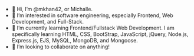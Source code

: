 - 👋 Hi, I’m @mkhan42, or Michalle.
- 👀 I’m interested in software engineering, especially Frontend, Web Development, and Full-Stack.
- 🌱 I’m currently learning Frontend/Fullstack Web Development. I am specifically learning HTML, CSS, BootStrap, JavaScript, jQuery, Node.js, Express.js, EJS, MySQL, MongoDB, and Mongoose.
- 💞️ I’m looking to collaborate on anything!

<!---
mkhan42/mkhan42 is a ✨ special ✨ repository because its `README.md` (this file) appears on your GitHub profile.
You can click the Preview link to take a look at your changes.
--->
